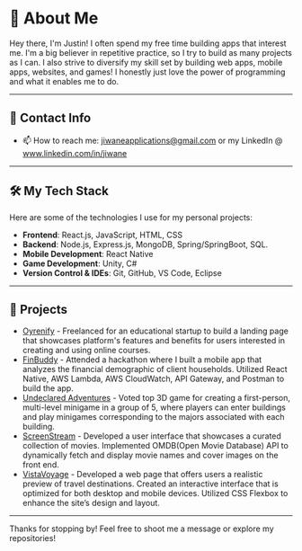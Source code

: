 # 🌟 About Me

Hey there, I'm Justin! I often spend my free time building apps that interest me. I'm a big believer in repetitive practice, so I try to build as many projects as I can. I also strive to diversify my skill set by building web apps, mobile apps, websites, and games! I honestly just love the power of programming and what it enables me to do. 

---

## 🌟 Contact Info

- 📫 How to reach me: jiwaneapplications@gmail.com or my LinkedIn @ www.linkedin.com/in/jiwane

---

## 🛠️ My Tech Stack

Here are some of the technologies I use for my personal projects:

- **Frontend**: React.js, JavaScript, HTML, CSS
- **Backend**: Node.js, Express.js, MongoDB, Spring/SpringBoot, SQL. 
- **Mobile Development**: React Native
- **Game Development**: Unity, C#
- **Version Control & IDEs**: Git, GitHub, VS Code, Eclipse
  
---

## 💼 Projects 

- [Oyrenify](https://oyrenify.org/) - Freelanced for an educational startup to build a landing page that showcases platform's features and benefits for users interested in creating and using online courses.
- [FinBuddy](https://github.com/ijustin125i/FinBuddy.git) - Attended a hackathon where I built a mobile app that analyzes the financial demographic of client households. Utilized React Native, AWS Lambda, AWS CloudWatch, API Gateway, and Postman to build the app. 
- [Undeclared Adventures](https://github.com/ijustin125i/UndeclaredAdventures) - Voted top 3D game for creating a first-person, multi-level minigame in a group of 5, where players can enter buildings and play minigames corresponding to the majors associated with each building.
- [ScreenStream](https://github.com/ijustin125i/ScreenStream.git) - Developed a user interface that showcases a curated collection of movies. Implemented OMDB(Open Movie Database) API to dynamically fetch and display movie names and cover images on the front end.
- [VistaVoyage](https://github.com/ijustin125i/VistaVoyage.git) - Developed a web page that offers users a realistic preview of travel destinations. Created an interactive interface that is optimized for both desktop and mobile devices. Utilized CSS Flexbox to enhance the site’s design and layout.

---

Thanks for stopping by! Feel free to shoot me a message or explore my repositories! 
